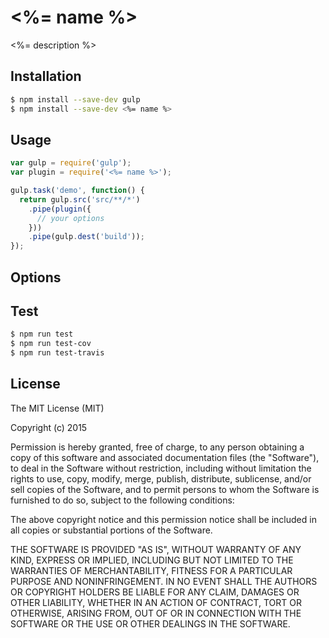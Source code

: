 # <%= name %>

<%= description %>

## Installation

```bash
$ npm install --save-dev gulp
$ npm install --save-dev <%= name %>
```

## Usage

```javascript
var gulp = require('gulp');
var plugin = require('<%= name %>');

gulp.task('demo', function() {
  return gulp.src('src/**/*')
    .pipe(plugin({
      // your options
    }))
    .pipe(gulp.dest('build'));
});
```

## Options

## Test

```bash
$ npm run test
$ npm run test-cov
$ npm run test-travis
```

## License

The MIT License (MIT)

Copyright (c) 2015

Permission is hereby granted, free of charge, to any person obtaining a copy
of this software and associated documentation files (the "Software"), to deal
in the Software without restriction, including without limitation the rights
to use, copy, modify, merge, publish, distribute, sublicense, and/or sell
copies of the Software, and to permit persons to whom the Software is
furnished to do so, subject to the following conditions:

The above copyright notice and this permission notice shall be included in all
copies or substantial portions of the Software.

THE SOFTWARE IS PROVIDED "AS IS", WITHOUT WARRANTY OF ANY KIND, EXPRESS OR
IMPLIED, INCLUDING BUT NOT LIMITED TO THE WARRANTIES OF MERCHANTABILITY,
FITNESS FOR A PARTICULAR PURPOSE AND NONINFRINGEMENT. IN NO EVENT SHALL THE
AUTHORS OR COPYRIGHT HOLDERS BE LIABLE FOR ANY CLAIM, DAMAGES OR OTHER
LIABILITY, WHETHER IN AN ACTION OF CONTRACT, TORT OR OTHERWISE, ARISING FROM,
OUT OF OR IN CONNECTION WITH THE SOFTWARE OR THE USE OR OTHER DEALINGS IN THE
SOFTWARE.
